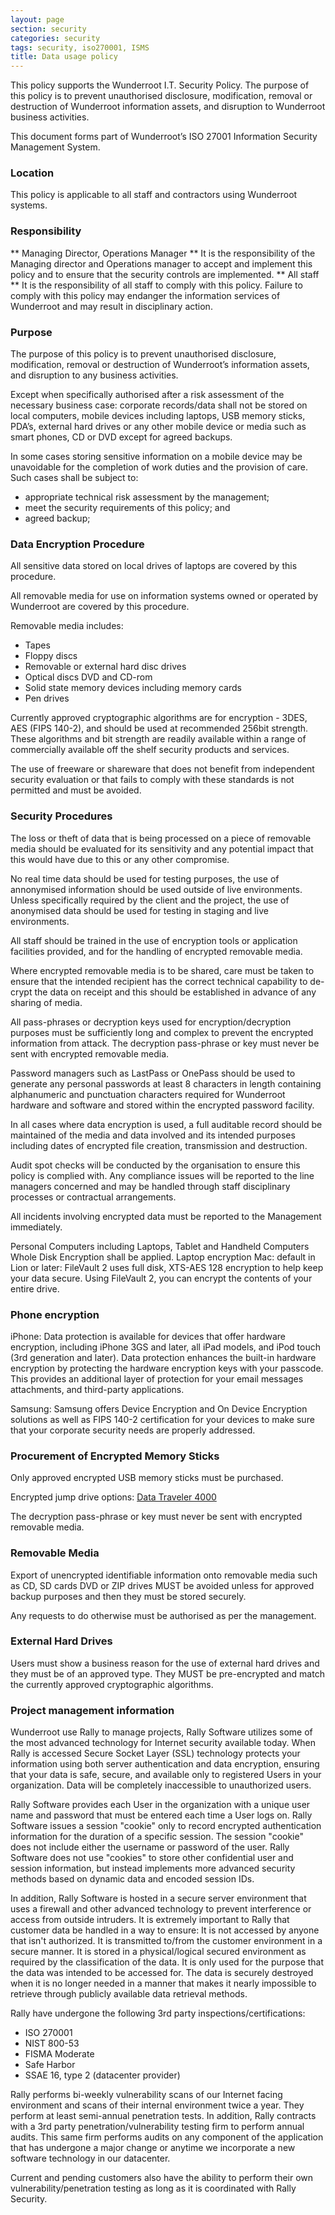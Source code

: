 ```yaml
---
layout: page
section: security
categories: security
tags: security, iso270001, ISMS
title: Data usage policy
---
```

This policy supports the Wunderroot I.T. Security Policy. The purpose of this policy is to prevent unauthorised disclosure, modification, removal or destruction of Wunderroot information assets, and disruption to Wunderroot business activities.

This document forms part of Wunderroot’s ISO 27001 Information Security Management System.

### Location
This policy is applicable to all staff and contractors using Wunderroot systems.
### Responsibility
** Managing Director, Operations Manager **
It is the responsibility of the Managing director and Operations manager to accept and implement this policy and to ensure that the security controls are implemented.
** All staff **
It is the responsibility of all staff to comply with this policy.
Failure to comply with this policy may endanger the information services of Wunderroot and may result in disciplinary action.


### Purpose
The purpose of this policy is to prevent unauthorised disclosure, modification, removal or destruction of Wunderroot’s information assets, and disruption to any business activities.

Except when specifically authorised after a risk assessment of the necessary business case: corporate records/data shall not be stored on local computers, mobile devices including laptops, USB memory sticks, PDA’s, external hard drives or any other mobile device or media such as smart phones, CD or DVD except for agreed backups.

In some cases storing sensitive information on a mobile device may be unavoidable for the completion of work duties and the provision of care. Such cases shall be subject to:
* appropriate technical risk assessment by the management;
* meet the security requirements of this policy; and
* agreed backup;

### Data Encryption Procedure

All sensitive data stored on local drives of laptops are covered by this procedure.

All removable media for use on information systems owned or operated by Wunderroot are covered by this procedure.

Removable media includes:
* Tapes
* Floppy discs
* Removable or external hard disc drives
* Optical discs DVD and CD-rom
* Solid state memory devices including memory cards
* Pen drives

Currently approved cryptographic algorithms are for encryption - 3DES, AES (FIPS 140-2), and should be used at recommended 256bit strength. These algorithms and bit strength are readily available within a range of commercially available off the shelf security products and services.

The use of freeware or shareware that does not benefit from independent security evaluation or that fails to comply with these standards is not permitted and must be avoided.

### Security Procedures

The loss or theft of data that is being processed on a piece of removable media should be evaluated for its sensitivity and any potential impact that this would have due to this or any other compromise.

No real time data should be used for testing purposes, the use of annonymised information should be used outside of live environments. Unless specifically required by the client and the project, the use of anonymised data should be used for testing in staging and live environments.

All staff should be trained in the use of encryption tools or application facilities provided, and for the handling of encrypted removable media. 

Where encrypted removable media is to be shared, care must be taken to ensure that the intended recipient has the correct technical capability to de-crypt the data on receipt and this should be established in advance of any sharing of media.

All pass-phrases or decryption keys used for encryption/decryption purposes must be sufficiently long and complex to prevent the encrypted information from attack. The decryption pass-phrase or key must never be sent with encrypted removable media.

Password managers such as LastPass or OnePass should be used to generate any personal passwords at least 8 characters in length containing alphanumeric and punctuation characters required for Wunderroot hardware and software and stored within the encrypted password facility. 

In all cases where data encryption is used, a full auditable record should be maintained of the media and data involved and its intended purposes including dates of encrypted file creation, transmission and destruction.

Audit spot checks will be conducted by the organisation to ensure this policy is complied with. Any compliance issues will be reported to the line managers concerned and may be handled through staff disciplinary processes or contractual arrangements.

All incidents involving encrypted data must be reported to the Management immediately.

Personal Computers including Laptops, Tablet and Handheld Computers Whole Disk Encryption shall be applied.
Laptop encryption
Mac: default in Lion or later: FileVault 2 uses full disk, XTS-AES 128 encryption to help keep your data secure. Using FileVault 2, you can encrypt the contents of your entire drive.

### Phone encryption
iPhone: Data protection is available for devices that offer hardware encryption, including iPhone 3GS and later, all iPad models, and iPod touch (3rd generation and later). Data protection enhances the built-in hardware encryption by protecting the hardware encryption keys with your passcode. This provides an additional layer of protection for your email messages attachments, and third-party applications.

Samsung: Samsung offers Device Encryption and On Device Encryption solutions as well as FIPS 140-2 certification for your devices to make sure that your corporate security needs are properly addressed.

### Procurement of Encrypted Memory Sticks

Only approved encrypted USB memory sticks must be purchased.

Encrypted jump drive options: [Data Traveler 4000](http://www.pcworld.com/article/254753/kingston_datatraveler_4000_managed_review_a_fast_affordable_secure_flash_drive.html) 

The decryption pass-phrase or key must never be sent with encrypted removable media.

### Removable Media

Export of unencrypted identifiable information onto removable media such as CD, SD cards DVD or ZIP drives MUST be avoided unless for approved backup purposes and then they must be stored securely.

Any requests to do otherwise must be authorised as per the management.

### External Hard Drives

Users must show a business reason for the use of external hard drives and they must be of an approved type. They MUST be pre-encrypted and match the currently approved cryptographic algorithms.

### Project management information

Wunderroot use Rally to manage projects, Rally Software utilizes some of the most advanced technology for Internet security available today. When Rally is accessed Secure Socket Layer (SSL) technology protects your information using both server authentication and data encryption, ensuring that your data is safe, secure, and available only to registered Users in your organization. Data will be completely inaccessible to unauthorized users.

Rally Software provides each User in the organization with a unique user name and password that must be entered each time a User logs on. Rally Software issues a session "cookie" only to record encrypted authentication information for the duration of a specific session. The session "cookie" does not include either the username or password of the user. Rally Software does not use "cookies" to store other confidential user and session information, but instead implements more advanced security methods based on dynamic data and encoded session IDs.

In addition, Rally Software is hosted in a secure server environment that uses a firewall and other advanced technology to prevent interference or access from outside intruders.
It is extremely important to Rally that customer data be handled in a way to ensure:
It is not accessed by anyone that isn't authorized.
It is transmitted to/from the customer environment in a secure manner.
It is stored in a physical/logical secured environment as required by the 
classification of the data.
It is only used for the purpose that the data was intended to be 
accessed for.
The data is securely destroyed when it is no longer needed in a manner 
that makes it nearly impossible to retrieve through publicly available 
data retrieval methods.

Rally have undergone the following 3rd party inspections/certifications:
* ISO 270001
* NIST 800-53
* FISMA Moderate
* Safe Harbor
* SSAE 16, type 2 (datacenter provider)

Rally performs bi-weekly vulnerability scans of our Internet facing environment and scans of their internal environment twice a year. They perform at least semi-annual penetration tests. In addition, Rally contracts with a 3rd party penetration/vulnerability testing firm to perform annual audits. This same firm performs audits on any component of the application that has undergone a major change or anytime we incorporate a new software technology in our datacenter.

Current and pending customers also have the ability to perform their own vulnerability/penetration testing as long as it is coordinated with Rally Security.

	